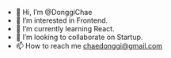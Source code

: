 - 👋 Hi, I’m @DonggiChae
- 👀 I’m interested in Frontend.
- 🌱 I’m currently learning React.
- 💞️ I’m looking to collaborate on Startup.
- 📫 How to reach me chaedonggi@gmail.com

<!---
DonggiChae/DonggiChae is a ✨ special ✨ repository because its `README.md` (this file) appears on your GitHub profile.
You can click the Preview link to take a look at your changes.
--->
